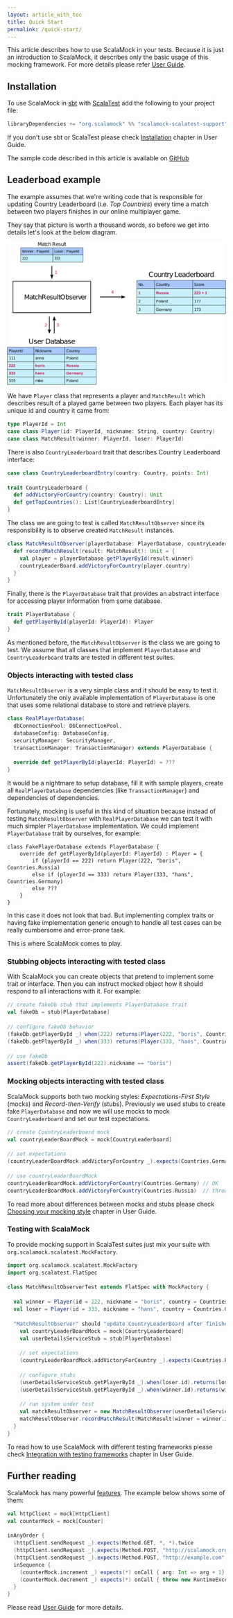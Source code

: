 ```yaml
---
layout: article_with_toc
title: Quick Start
permalink: /quick-start/
---
```


This article describes how to use ScalaMock in your tests. Because it is just an introduction to ScalaMock, it describes only the basic usage of this mocking framework. For more details please refer [User Guide](/user-guide/).

## Installation

To use ScalaMock in [sbt](http://www.scala-sbt.org/) with [ScalaTest](http://www.scalatest.org/) add the following to your project file:

```scala
libraryDependencies += "org.scalamock" %% "scalamock-scalatest-support" % "3.2-RC1" % "test"
```

If you don't use sbt or ScalaTest please check [Installation](/user-guide/installation/) chapter in User Guide.

The sample code described in this article is available on [GitHub](/TODO)

## Leaderboad example 

The example assumes that we're writing code that is responsible for updating Country Leaderboard (i.e. *Top Countries*) every time a match between two players finishes in our online multiplayer game. 

They say that picture is worth a thousand words, so before we get into details let's look at the below diagram.

![Diagram](/assets/img/sm_qs_leaderboard.png)

We have `Player` class that represents a player and `MatchResult` which describes result of a played game between two players. Each player has its unique id and country it came from:

```scala
type PlayerId = Int
case class Player(id: PlayerId, nickname: String, country: Country)
case class MatchResult(winner: PlayerId, loser: PlayerId)
```

There is also `CountryLeaderboard` trait that describes Country Leaderboard interface:

```scala
case class CountryLeaderboardEntry(country: Country, points: Int)

trait CountryLeaderboard {
  def addVictoryForCountry(country: Country): Unit
  def getTopCountries(): List[CountryLeaderboardEntry]
}
```

The class we are going to test is called `MatchResultObserver` since its responsibility is to observe created `MatchResult` instances.

```scala
class MatchResultObserver(playerDatabase: PlayerDatabase, countryLeaderBoard: CountryLeaderboard) {
  def recordMatchResult(result: MatchResult): Unit = {
    val player = playerDatabase.getPlayerById(result.winner)
    countryLeaderBoard.addVictoryForCountry(player.country)
  }
}
```

Finally, there is the `PlayerDatabase` trait that provides an abstract interface for accessing player information from some database.

```scala
trait PlayerDatabase {
  def getPlayerById(playerId: PlayerId): Player
}
```

As mentioned before, the `MatchResultObserver` is the class we are going to test. We assume that all classes that implement `PlayerDatabase` and `CountryLeaderboard` traits are tested in different test suites.

### Objects interacting with tested class

`MatchResultObserver` is a very simple class and it should be easy to test it. Unfortunately the only available implementation of `PlayerDatabase` is one that uses some relational database to store and retrieve players.

```scala
class RealPlayerDatabase(
  dbConnectionPool: DbConnectionPool,
  databaseConfig: DatabaseConfig,
  securityManager: SecurityManager,
  transactionManager: TransactionManager) extends PlayerDatabase {

  override def getPlayerById(playerId: PlayerId) = ???
}
```

It would be a nightmare to setup database, fill it with sample players, create all `RealPlayerDatabase` dependencies (like `TransactionManager`) and dependencies of dependencies. 

Fortunately, mocking is useful in this kind of situation because instead of testing `MatchResultObserver` with `RealPlayerDatabase` we can test it with much simpler `PlayerDatabase` implementation. We could implement `PlayerDatabase` trait by ourselves, for example:

```
class FakePlayerDatabase extends PlayerDatabase {
    override def getPlayerById(playerId: PlayerId) : Player = {
        if (playerId == 222) return Player(222, "boris", Countries.Russia)
        else if (playerId == 333) return Player(333, "hans", Countries.Germany)
        else ???
    }
}
```

In this case it does not look that bad. But implementing complex traits or having fake implementation generic enough to handle all test cases can be really cumbersome and error-prone task.

This is where ScalaMock comes to play.

### Stubbing objects interacting with tested class

With ScalaMock you can create objects that pretend to implement some trait or interface. Then you can instruct mocked object how it should respond to all interactions with it. For example:

```scala
// create fakeDb stub that implements PlayerDatabase trait
val fakeDb = stub[PlayerDatabase] 

// configure fakeDb behavior 
(fakeDb.getPlayerById _) when(222) returns(Player(222, "boris", Countries.Russia))
(fakeDb.getPlayerById _) when(333) returns(Player(333, "hans", Countries.Germany))

// use fakeDb
assert(fakeDb.getPlayerById(222).nickname == "boris")
```

### Mocking objects interacting with tested class

ScalaMock supports both two mocking styles: *Expectations-First Style* (mocks) and *Record-then-Verify* (stubs). 
Previously we used stubs to create fake `PlayerDatabase` and now we will use mocks to mock `CountryLeaderboard` and set our test expectations.

```scala
// create CountryLeaderboard mock
val countryLeaderBoardMock = mock[CountryLeaderboard]

// set expectations
(countryLeaderBoardMock.addVictoryForCountry _).expects(Countries.Germany)

// use countryLeaderBoardMock
countryLeaderBoardMock.addVictoryForCountry(Countries.Germany) // OK
countryLeaderBoardMock.addVictoryForCountry(Countries.Russia)  // throws TestFailedException
```

To read more about differences between mocks and stubs please check [Choosing your mocking style](/user-guide/mocking_style/) chapter in User Guide.

### Testing with ScalaMock

To provide mocking support in ScalaTest suites just mix your suite with `org.scalamock.scalatest.MockFactory`.

```scala
import org.scalamock.scalatest.MockFactory
import org.scalatest.FlatSpec

class MatchResultObserverTest extends FlatSpec with MockFactory {

  val winner = Player(id = 222, nickname = "boris", country = Countries.Russia)
  val loser = Player(id = 333, nickname = "hans", country = Countries.Germany)

  "MatchResultObserver" should "update CountryLeaderBoard after finished match" in {
    val countryLeaderBoardMock = mock[CountryLeaderboard]
    val userDetailsServiceStub = stub[PlayerDatabase]

    // set expectations
    (countryLeaderBoardMock.addVictoryForCountry _).expects(Countries.Russia)

    // configure stubs
    (userDetailsServiceStub.getPlayerById _).when(loser.id).returns(loser)
    (userDetailsServiceStub.getPlayerById _).when(winner.id).returns(winner)

    // run system under test
    val matchResultObserver = new MatchResultObserver(userDetailsServiceStub, countryLeaderBoardMock)
    matchResultObserver.recordMatchResult(MatchResult(winner = winner.id, loser = loser.id))
  }
}
```

To read how to use ScalaMock with different testing frameworks please check [Integration with testing frameworks](/user-guide/integration/) chapter in User Guide.

## Further reading

ScalaMock has many powerful [features](/user-guide/features/). The example below shows some of them:

```scala
val httpClient = mock[HttpClient]
val counterMock = mock[Counter]

inAnyOrder {
  (httpClient.sendRequest _).expects(Method.GET, *, *).twice
  (httpClient.sendRequest _).expects(Method.POST, "http://scalamock.org", *).noMoreThanOnce
  (httpClient.sendRequest _).expects(Method.POST, "http://example.com", *).returning(Http.NotFound)
  inSequence {
    (counterMock.increment _) expects(*) onCall { arg: Int => arg + 1}
    (counterMock.decrement _) expects(*) onCall { throw new RuntimeException() }
  }
}
```

Please read [User Guide](/user-guide/) for more details.
